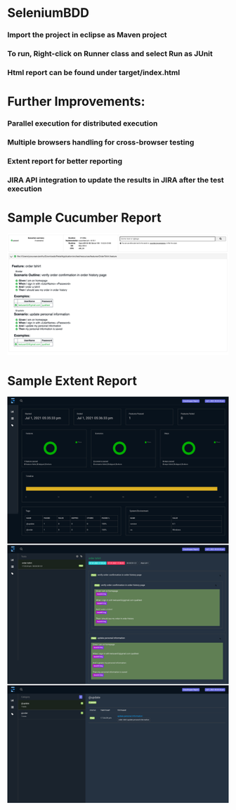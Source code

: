 # SeleniumBDD

### Import the project in eclipse as Maven project
### To run, Right-click on Runner class and select Run as JUnit
### Html report can be found under target/index.html
 
# Further Improvements:
### Parallel execution for distributed execution
### Multiple browsers handling for cross-browser testing
### Extent report for better reporting
### JIRA API integration to update the results in JIRA after the test execution

# Sample Cucumber Report
<img src="https://github.com/ayosuva/SeleniumBDD/blob/main/cucumber.png">

# Sample Extent Report
<img src="https://github.com/ayosuva/SeleniumBDD/blob/main/1.png">
<img src="https://github.com/ayosuva/SeleniumBDD/blob/main/2.png">
<img src="https://github.com/ayosuva/SeleniumBDD/blob/main/3.png">

